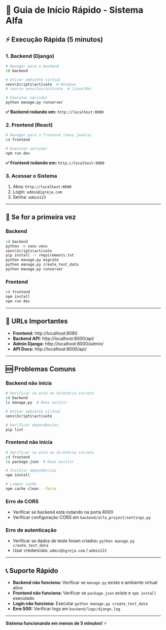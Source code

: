 # 🚀 Guia de Início Rápido - Sistema Alfa

## ⚡ Execução Rápida (5 minutos)

### 1. Backend (Django)
```bash
# Navegar para o backend
cd backend

# Ativar ambiente virtual
venv\Scripts\activate  # Windows
# source venv/bin/activate  # Linux/Mac

# Executar servidor
python manage.py runserver
```
**✅ Backend rodando em:** `http://localhost:8000`

### 2. Frontend (React)
```bash
# Navegar para o frontend (nova janela)
cd frontend

# Executar servidor
npm run dev
```
**✅ Frontend rodando em:** `http://localhost:8080`

### 3. Acessar o Sistema
1. Abra: `http://localhost:8080`
2. Login: `admin@igreja.com`
3. Senha: `admin123`

---

## 🔧 Se for a primeira vez

### Backend
```bash
cd backend
python -m venv venv
venv\Scripts\activate
pip install -r requirements.txt
python manage.py migrate
python manage.py create_test_data
python manage.py runserver
```

### Frontend
```bash
cd frontend
npm install
npm run dev
```

---

## 📱 URLs Importantes

- **Frontend:** http://localhost:8080
- **Backend API:** http://localhost:8000/api/
- **Admin Django:** http://localhost:8000/admin/
- **API Docs:** http://localhost:8000/api/

---

## 🆘 Problemas Comuns

### Backend não inicia
```bash
# Verificar se está no diretório correto
cd backend
ls manage.py  # Deve existir

# Ativar ambiente virtual
venv\Scripts\activate

# Verificar dependências
pip list
```

### Frontend não inicia
```bash
# Verificar se está no diretório correto
cd frontend
ls package.json  # Deve existir

# Instalar dependências
npm install

# Limpar cache
npm cache clean --force
```

### Erro de CORS
- Verificar se backend está rodando na porta 8000
- Verificar configuração CORS em `backend/alfa_project/settings.py`

### Erro de autenticação
- Verificar se dados de teste foram criados: `python manage.py create_test_data`
- Usar credenciais: `admin@igreja.com` / `admin123`

---

## 📞 Suporte Rápido

- **Backend não funciona:** Verificar se `manage.py` existe e ambiente virtual ativo
- **Frontend não funciona:** Verificar se `package.json` existe e `npm install` executado
- **Login não funciona:** Executar `python manage.py create_test_data`
- **Erro 500:** Verificar logs em `backend/logs/django.log`

---

**Sistema funcionando em menos de 5 minutos!** ⚡
